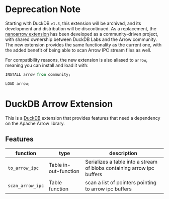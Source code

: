 # Deprecation Note
Starting with DuckDB `v1.3`, this extension will be archived, and its development and distribution will be discontinued. As a replacement, the [nanoarrow extension](https://github.com/paleolimbot/duckdb-nanoarrow) has been developed as a community-driven project, with shared ownership between DuckDB Labs and the Arrow community. The new extension provides the same functionality as the current one, with the added benefit of being able to scan Arrow IPC stream files as well.

For compatibility reasons, the new extension is also aliased to `arrow`, meaning you can install and load it with:
```sql
INSTALL arrow from community;

LOAD arrow;
```

# DuckDB Arrow Extension
This is a [DuckDB](https://www.duckdb.org) extension that provides features that need a dependency on the Apache Arrow library.


## Features
| function | type | description
| --- | --- | --- |
| `to_arrow_ipc` | Table in-out-function | Serializes a table into a stream of blobs containing arrow ipc buffers  
| `scan_arrow_ipc` | Table function | scan a list of pointers pointing to arrow ipc buffers